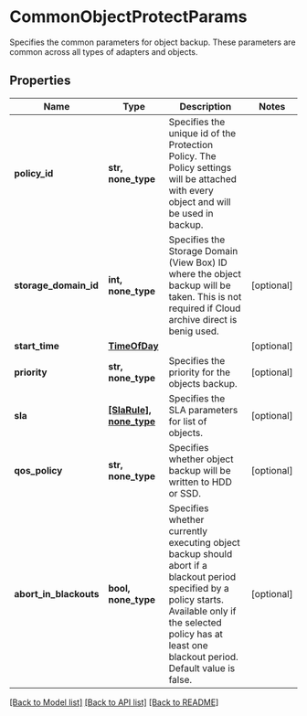 # CommonObjectProtectParams

Specifies the common parameters for object backup. These parameters are common across all types of adapters and objects.

## Properties
Name | Type | Description | Notes
------------ | ------------- | ------------- | -------------
**policy_id** | **str, none_type** | Specifies the unique id of the Protection Policy. The Policy settings will be attached with every object and will be used in backup. | 
**storage_domain_id** | **int, none_type** | Specifies the Storage Domain (View Box) ID where the object backup will be taken. This is not required if Cloud archive direct is benig used. | [optional] 
**start_time** | [**TimeOfDay**](TimeOfDay.md) |  | [optional] 
**priority** | **str, none_type** | Specifies the priority for the objects backup. | [optional] 
**sla** | [**[SlaRule], none_type**](SlaRule.md) | Specifies the SLA parameters for list of objects. | [optional] 
**qos_policy** | **str, none_type** | Specifies whether object backup will be written to HDD or SSD. | [optional] 
**abort_in_blackouts** | **bool, none_type** | Specifies whether currently executing object backup should abort if a blackout period specified by a policy starts. Available only if the selected policy has at least one blackout period. Default value is false. | [optional] 

[[Back to Model list]](../README.md#documentation-for-models) [[Back to API list]](../README.md#documentation-for-api-endpoints) [[Back to README]](../README.md)


